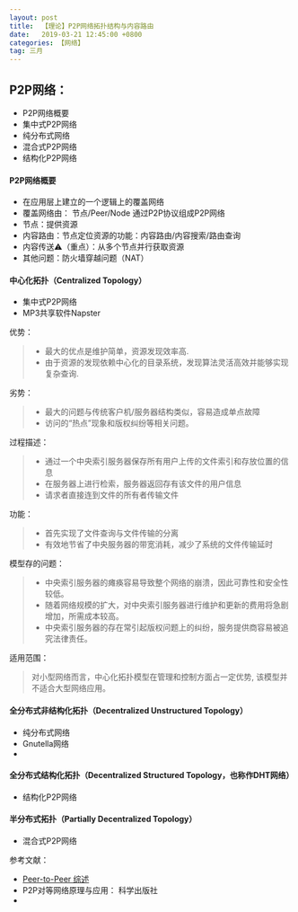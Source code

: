 ```yaml
---
layout: post
title:  【理论】P2P网络拓扑结构与内容路由
date:   2019-03-21 12:45:00 +0800
categories: 【网络】
tag: 三月
---
```


## P2P网络：
+ P2P网络概要
+ 集中式P2P网络
+ 纯分布式网络
+ 混合式P2P网络
+ 结构化P2P网络

#### P2P网络概要
+ 在应用层上建立的一个逻辑上的覆盖网络
+ 覆盖网络由： 节点/Peer/Node 通过P2P协议组成P2P网络
+ 节点：提供资源
+ 内容路由：节点定位资源的功能：内容路由/内容搜索/路由查询
+ 内容传送⚠️（重点）：从多个节点并行获取资源
+ 其他问题：防火墙穿越问题（NAT）


#### 中心化拓扑（Centralized Topology）

+ 集中式P2P网络
+ MP3共享软件Napster

优势：
>- 最大的优点是维护简单，资源发现效率高.
>- 由于资源的发现依赖中心化的目录系统，发现算法灵活高效并能够实现复杂查询.

劣势：
>- 最大的问题与传统客户机/服务器结构类似，容易造成单点故障
>- 访问的“热点”现象和版权纠纷等相关问题。

过程描述：
>- 通过一个中央索引服务器保存所有用户上传的文件索引和存放位置的信息
>- 在服务器上进行检索，服务器返回存有该文件的用户信息
>- 请求者直接连到文件的所有者传输文件

功能：
>- 首先实现了文件查询与文件传输的分离
>- 有效地节省了中央服务器的带宽消耗，减少了系统的文件传输延时

模型存的问题：
>- 中央索引服务器的瘫痪容易导致整个网络的崩溃，因此可靠性和安全性较低。
>- 随着网络规模的扩大，对中央索引服务器进行维护和更新的费用将急剧增加，所需成本较高。
>- 中央索引服务器的存在常引起版权问题上的纠纷，服务提供商容易被追究法律责任。

适用范围：
> 对小型网络而言，中心化拓扑模型在管理和控制方面占一定优势, 该模型并不适合大型网络应用。


#### 全分布式非结构化拓扑（Decentralized Unstructured Topology）
+ 纯分布式网络
+ Gnutella网络
+ 



#### 全分布式结构化拓扑（Decentralized Structured Topology，也称作DHT网络）
+ 结构化P2P网络



#### 半分布式拓扑（Partially Decentralized Topology）
+ 混合式P2P网络


参考文献：
+ [Peer-to-Peer 综述](http://www.intsci.ac.cn/users/luojw/P2P/ch02.html)
+ P2P对等网络原理与应用： 科学出版社
+ 

